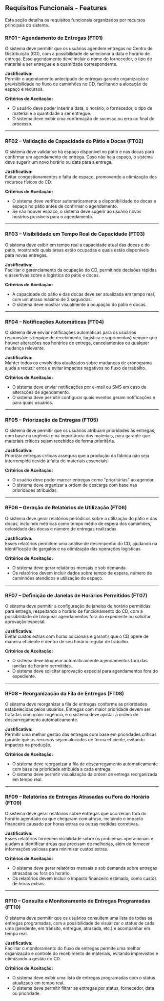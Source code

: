 ## Requisitos Funcionais - Features
Esta seção detalha os requisitos funcionais organizados por recursos principais do sistema.

### **RF01** – Agendamento de Entregas (FT01)
O sistema deve permitir que os usuários agendem entregas no Centro de Distribuição (CD), com a
possibilidade de selecionar a data e horário de entrega. Esse agendamento deve incluir o nome do
fornecedor, o tipo de material a ser entregue e a quantidade correspondente.

**Justificativa:**  
Permitir o agendamento antecipado de entregas garante organização e previsibilidade no fluxo de
caminhões no CD, facilitando a alocação de espaço e recursos.

**Critérios de Aceitação:**<br>
- O usuário deve poder inserir a data, o horário, o fornecedor, o tipo de material e a quantidade a ser
entregue.<br>
- O sistema deve exibir uma confirmação de sucesso ou erro ao final do processo.

---

### **RF02** – Validação de Capacidade do Pátio e Docas (FT02)
O sistema deve validar se há espaço disponível no pátio e nas docas para confirmar um agendamento de
entrega. Caso não haja espaço, o sistema deve sugerir um novo horário ou data para a entrega.

**Justificativa:**  
Evitar congestionamentos e falta de espaço, promovendo a otimização dos recursos físicos do CD.

**Critérios de Aceitação:**<br>
- O sistema deve verificar automaticamente a disponibilidade de docas e espaço no pátio antes de
confirmar o agendamento.<br>
- Se não houver espaço, o sistema deve sugerir ao usuário novos horários possíveis para o
agendamento.

---

### **RF03** – Visibilidade em Tempo Real de Capacidade (FT03)
O sistema deve exibir em tempo real a capacidade atual das docas e do pátio, mostrando quais áreas estão
ocupadas e quais estão disponíveis para novas entregas.

**Justificativa:**  
Facilitar o gerenciamento da ocupação do CD, permitindo decisões rápidas e assertivas sobre a logística do
pátio e docas.

**Critérios de Aceitação:**<br>
- A capacidade do pátio e das docas deve ser atualizada em tempo real, com um atraso máximo de 2
segundos.<br>
- O sistema deve mostrar visualmente a ocupação do pátio e docas.

---

### **RF04** – Notificações Automáticas (FT04)
O sistema deve enviar notificações automáticas para os usuários responsáveis (equipe de recebimento,
logística e suprimentos) sempre que houver alterações nos horários de entrega, cancelamentos ou qualquer
mudança relevante.

**Justificativa:**  
Manter todos os envolvidos atualizados sobre mudanças de cronograma ajuda a reduzir erros e evitar
impactos negativos no fluxo de trabalho.

**Critérios de Aceitação:**<br>
- O sistema deve enviar notificações por e-mail ou SMS em caso de alterações de agendamento.<br>
- O sistema deve permitir configurar quais eventos geram notificações e para quais usuários.

---

### **RF05** – Priorização de Entregas (FT05)
O sistema deve permitir que os usuários atribuam prioridades às entregas, com base na urgência e na
importância dos materiais, para garantir que materiais críticos sejam recebidos de forma prioritária.

**Justificativa:**  
Priorizar entregas críticas assegura que a produção da fábrica não seja interrompida devido à falta de
materiais essenciais.

**Critérios de Aceitação:**<br>
- O usuário deve poder marcar entregas como "prioritárias" ao agendar.<br>
- O sistema deve organizar a ordem de descarga com base nas prioridades atribuídas.

---

### **RF06** – Geração de Relatórios de Utilização (FT06)
O sistema deve gerar relatórios periódicos sobre a utilização do pátio e das docas, incluindo métricas como
tempo médio de espera dos caminhões, ociosidade das docas e número de entregas realizadas.

**Justificativa:**  
Esses relatórios permitem uma análise de desempenho do CD, ajudando na identificação de gargalos e na
otimização das operações logísticas.

**Critérios de Aceitação:**<br>
- O sistema deve gerar relatórios mensais e sob demanda.<br>
- Os relatórios devem incluir dados sobre tempo de espera, número de caminhões atendidos e
utilização do espaço.

---

### **RF07** – Definição de Janelas de Horários Permitidos (FT07)
O sistema deve permitir a configuração de janelas de horário permitidas para entrega, respeitando o horário
de funcionamento do CD, com a possibilidade de bloquear agendamentos fora do expediente ou solicitar
aprovação especial.

**Justificativa:**  
Evitar custos extras com horas adicionais e garantir que o CD opere de maneira eficiente e dentro de seu
horário regular de trabalho.

**Critérios de Aceitação:**<br>
- O sistema deve bloquear automaticamente agendamentos fora das janelas de horário permitidas.<br>
- O sistema deve solicitar aprovação especial para agendamentos fora do expediente.

---

### **RF08** – Reorganização da Fila de Entregas (FT08)
O sistema deve reorganizar a fila de entregas conforme as prioridades estabelecidas pelos usuários.
Entregas com maior prioridade devem ser tratadas com maior urgência, e o sistema deve ajustar a ordem de
descarregamento automaticamente.

**Justificativa:**  
Permitir uma melhor gestão das entregas com base em prioridades críticas garante que os recursos sejam
alocados de forma eficiente, evitando impactos na produção.

**Critérios de Aceitação:**<br>
- O sistema deve reorganizar a fila de descarregamento automaticamente com base na prioridade
atribuída a cada entrega.<br>
- O sistema deve permitir visualização da ordem de entrega reorganizada em tempo real.

---

### **RF09** – Relatórios de Entregas Atrasadas ou Fora do Horário (FT09)
O sistema deve gerar relatórios sobre entregas que ocorreram fora do horário agendado ou que chegaram
com atraso, incluindo o impacto financeiro causado por horas extras ou outras medidas corretivas.

**Justificativa:**  
Esses relatórios fornecem visibilidade sobre os problemas operacionais e ajudam a identificar áreas que
precisam de melhorias, além de fornecer informações valiosas para minimizar custos extras.

**Critérios de Aceitação:**<br>
- O sistema deve gerar relatórios mensais e sob demanda sobre entregas atrasadas ou fora do
horário.<br>
- Os relatórios devem incluir o impacto financeiro estimado, como custos de horas extras.

---

### **RF10** – Consulta e Monitoramento de Entregas Programadas (FT10)
O sistema deve permitir que os usuários consultem uma lista de todas as entregas programadas, com a
possibilidade de visualizar o status de cada uma (pendente, em trânsito, entregue, atrasada, etc.) e
acompanhar em tempo real.

**Justificativa:**  
Facilitar o monitoramento do fluxo de entregas permite uma melhor organização e controle do recebimento
de materiais, evitando imprevistos e otimizando a gestão do CD.

**Critérios de Aceitação:** <br>
- O sistema deve exibir uma lista de entregas programadas com o status atualizado em tempo real. <br>
- O sistema deve permitir filtrar as entregas por status, fornecedor, data ou prioridade.
